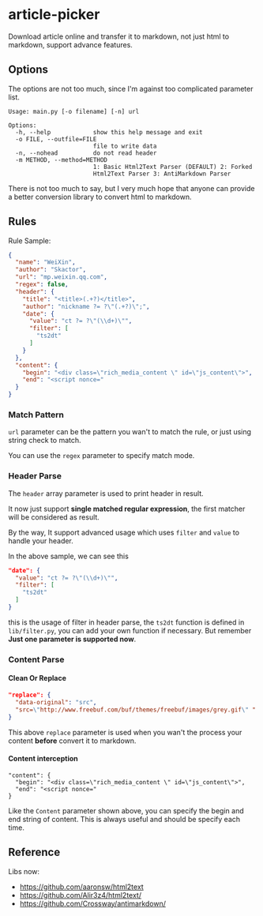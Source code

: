 # article-picker
Download article online and transfer it to markdown, not just html to markdown, support advance features.

## Options
The options are not too much, since I'm against too complicated parameter list.
```
Usage: main.py [-o filename] [-n] url

Options:
  -h, --help            show this help message and exit
  -o FILE, --outfile=FILE
                        file to write data
  -n, --nohead          do not read header
  -m METHOD, --method=METHOD
                        1: Basic Html2Text Parser (DEFAULT) 2: Forked
                        Html2Text Parser 3: AntiMarkdown Parser
```
There is not too much to say, but I very much hope that anyone can provide a better conversion library to convert html to markdown.

## Rules
Rule Sample:
```JSON
{
  "name": "WeiXin",
  "author": "Skactor",
  "url": "mp.weixin.qq.com",
  "regex": false,
  "header": {
    "title": "<title>(.+?)</title>",
    "author": "nickname ?= ?\"(.+?)\";",
    "date": {
      "value": "ct ?= ?\"(\\d+)\"",
      "filter": [
        "ts2dt"
      ]
    }
  },
  "content": {
    "begin": "<div class=\"rich_media_content \" id=\"js_content\">",
    "end": "<script nonce="
  }
}
```
### Match Pattern
`url` parameter can be the pattern you wan't to match the rule, or just using string check to match.

You can use the `regex` parameter to specify match mode.

### Header Parse
The `header` array parameter is used to print header in result.

It now just support **single matched regular expression**, the first matcher will be considered as result.

By the way, It support advanced usage which uses `filter` and `value` to handle your header.

In the above sample, we can see this
```JSON
"date": {
  "value": "ct ?= ?\"(\\d+)\"",
  "filter": [
    "ts2dt"
  ]
}
```
this is the usage of filter in header parse, the `ts2dt` function is defined in `lib/filter.py`, you can add your own function if necessary. But remember **Just one parameter is supported now**.

### Content Parse
#### Clean Or Replace
```JSON
"replace": {
  "data-original": "src",
  "src=\"http://www.freebuf.com/buf/themes/freebuf/images/grey.gif\" ": ""
}
```
This above `replace` parameter is used when you wan't the process your content **before** convert it to markdown.

#### Content interception
```
"content": {
  "begin": "<div class=\"rich_media_content \" id=\"js_content\">",
  "end": "<script nonce="
}
```
Like the `Content` parameter shown above, you can specify the begin and end string of content. This is always useful and should be specify each time.
## Reference
Libs now:
 - https://github.com/aaronsw/html2text
 - https://github.com/Alir3z4/html2text/
 - https://github.com/Crossway/antimarkdown/
